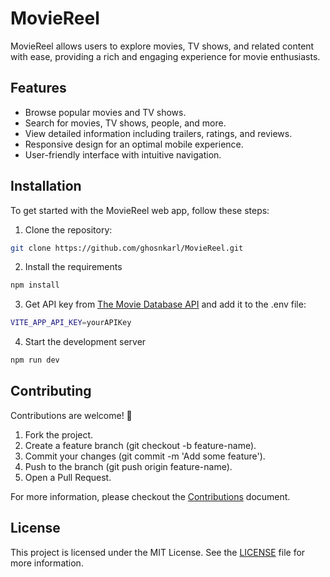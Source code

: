 # MovieReel

MovieReel allows users to explore movies, TV shows, and related content with ease, providing a rich and engaging experience for movie enthusiasts.

## Features

- Browse popular movies and TV shows.
- Search for movies, TV shows, people, and more.
- View detailed information including trailers, ratings, and reviews.
- Responsive design for an optimal mobile experience.
- User-friendly interface with intuitive navigation.

## Installation

To get started with the MovieReel web app, follow these steps:

1. Clone the repository:

```bash
git clone https://github.com/ghosnkarl/MovieReel.git
```

2. Install the requirements

```bash
npm install
```

3. Get API key from [The Movie Database API](https://www.themoviedb.org/) and add it to the .env file:

```bash
VITE_APP_API_KEY=yourAPIKey
```

4. Start the development server

```bash
npm run dev
```

## Contributing

Contributions are welcome! 🎉

1. Fork the project.
2. Create a feature branch (git checkout -b feature-name).
3. Commit your changes (git commit -m 'Add some feature').
4. Push to the branch (git push origin feature-name).
5. Open a Pull Request.

For more information, please checkout the [Contributions](https://github.com/ghosnkarl/MovieReel/blob/main/Contributions.md#contribution-guidelines) document.

## License

This project is licensed under the MIT License. See the [LICENSE](https://github.com/ghosnkarl/MovieReel/blob/main/LICENSE) file for more information.
